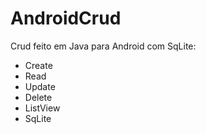 # AndroidCrud

Crud feito em Java para Android com SqLite:

- Create
- Read
- Update
- Delete
- ListView
- SqLite
